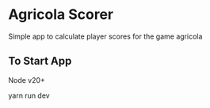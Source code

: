 # Agricola Scorer

Simple app to calculate player scores for the game agricola

## To Start App
Node v20+

yarn run dev